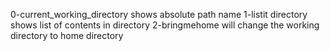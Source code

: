 0-current_working_directory shows absolute path name
1-listit directory shows list of contents in directory
2-bringmehome will change the working directory to home directory
